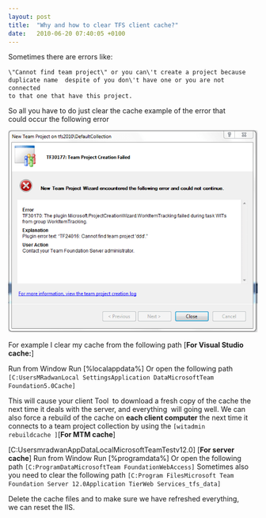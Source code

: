 ```yaml
---
layout: post
title:  "Why and how to clear TFS client cache?"
date:   2010-06-20 07:40:05 +0100
---
```


Sometimes there are errors like:

```
\"Cannot find team project\" or you can\'t create a project because
duplicate name  despite of you don\'t have one or you are not connected
to that one that have this project.
```

So all you have to do just clear the cache example of the error that could occur the following error

![CacheError](/assets/images/2010/05/CacheError.png)

For example I clear my cache from the following path [**For Visual Studio
cache:**]

Run from Window Run [%localappdata%] Or open the following path
`[C:UsersMRadwanLocal SettingsApplication DataMicrosoftTeam
Foundation5.0Cache] `

This will cause your client Tool  to download a fresh copy of the cache the next time it deals with
the server, and everything  will going well. We can also force a rebuild
of the cache on **each client computer** the next time it connects to a
team project collection by using the `[witadmin
rebuildcache ]`[**For MTM
cache**]

[C:UsersmradwanAppDataLocalMicrosoftTeamTestv12.0] [**For server cache**] Run from
Window Run [%programdata%] Or open the
following path `[C:ProgramDataMicrosoftTeam FoundationWebAccess]` 
Sometimes also you need to clear the following path `[C:Program FilesMicrosoft Team Foundation Server
12.0Application TierWeb Services_tfs_data]`

Delete the cache files and to make sure we have refreshed everything, we can reset the IIS.  
